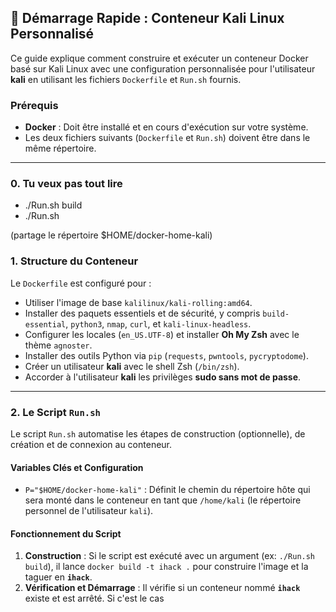 ## 🚀 Démarrage Rapide : Conteneur Kali Linux Personnalisé

Ce guide explique comment construire et exécuter un conteneur Docker basé sur Kali Linux avec une configuration personnalisée pour l'utilisateur **kali** en utilisant les fichiers `Dockerfile` et `Run.sh` fournis.

### Prérequis

* **Docker** : Doit être installé et en cours d'exécution sur votre système.
* Les deux fichiers suivants (`Dockerfile` et `Run.sh`) doivent être dans le même répertoire.

***

### 0. Tu veux pas tout lire

* ./Run.sh build
* ./Run.sh 

(partage le répertoire $HOME/docker-home-kali)


### 1. Structure du Conteneur

Le `Dockerfile` est configuré pour :
* Utiliser l'image de base `kalilinux/kali-rolling:amd64`.
* Installer des paquets essentiels et de sécurité, y compris `build-essential`, `python3`, `nmap`, `curl`, et `kali-linux-headless`.
* Configurer les locales (`en_US.UTF-8`) et installer **Oh My Zsh** avec le thème `agnoster`.
* Installer des outils Python via `pip` (`requests`, `pwntools`, `pycryptodome`).
* Créer un utilisateur **kali** avec le shell Zsh (`/bin/zsh`).
* Accorder à l'utilisateur **kali** les privilèges **sudo sans mot de passe**.

***

### 2. Le Script `Run.sh`

Le script `Run.sh` automatise les étapes de construction (optionnelle), de création et de connexion au conteneur.

#### Variables Clés et Configuration

* `P="$HOME/docker-home-kali"` : Définit le chemin du répertoire hôte qui sera monté dans le conteneur en tant que `/home/kali` (le répertoire personnel de l'utilisateur `kali`).

#### Fonctionnement du Script

1.  **Construction** : Si le script est exécuté avec un argument (ex: `./Run.sh build`), il lance `docker build -t ihack .` pour construire l'image et la taguer en **`ihack`**.
2.  **Vérification et Démarrage** : Il vérifie si un conteneur nommé **`ihack`** existe et est arrêté. Si c'est le cas
